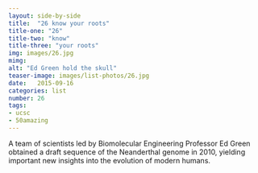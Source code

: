 ```yaml
---
layout: side-by-side
title:  "26 know your roots"
title-one: "26"
title-two: "know"
title-three: "your roots"
img: images/26.jpg
mimg: 
alt: "Ed Green hold the skull"
teaser-image: images/list-photos/26.jpg
date:   2015-09-16
categories: list
number: 26
tags:
- ucsc
- 50amazing
---
```

A team of scientists led by Biomolecular Engineering Professor Ed Green obtained a draft sequence of the Neanderthal genome in 2010, yielding important new insights into the evolution of modern humans.